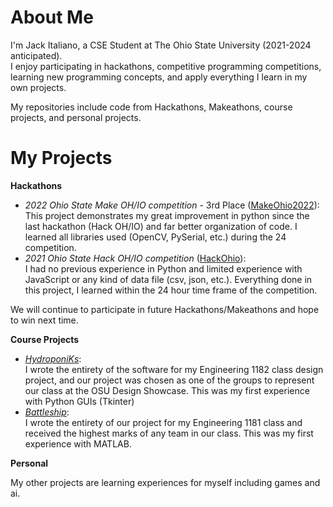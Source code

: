 # About Me
</p>
  I'm Jack Italiano, a CSE Student at The Ohio State University (2021-2024 anticipated). <br />
  I enjoy participating in hackathons, competitive programming competitions, learning new programming concepts, and apply everything I learn in my own projects.

  My repositories include code from Hackathons, Makeathons, course projects, and personal projects.
</p>

# My Projects
**Hackathons**
<ul>
  <li>
    <i>2022 Ohio State Make OH/IO competition</i> - 3rd Place (<a href="https://github.com/rahulmedicharla/MakeOhio2022" target="_blank" rel="noopener noreferrer">MakeOhio2022</a>): <br />
    This project demonstrates my great improvement in python since the last hackathon (Hack OH/IO) and far better organization of code. I learned all libraries used (OpenCV, PySerial, etc.) during the 24 competition.
  </li>
  
  <li>
    <i>2021 Ohio State Hack OH/IO competition</i> (<a href="https://github.com/rahulmedicharla/HackOhio" target="_blank" rel="noopener noreferrer">HackOhio</a>): <br />
    I had no previous experience in Python and limited experience with JavaScript or any kind of data file (csv, json,  etc.). Everything done in this project, I learned within the 24 hour time frame of the competition.
  </li>
</ul>

We will continue to participate in future Hackathons/Makeathons and hope to win next time.

**Course Projects**
<ul>
  <li>
    <a href="https://github.com/jackitaliano/HydroponiKs" target="_blank" rel="noopener   noreferrer"><i>HydroponiKs</i></a>: <br/>
    I wrote the entirety of the software for my Engineering 1182 class design project, and our project was chosen as one of the groups to represent our class at the OSU Design Showcase. This was my first experience with Python GUIs (Tkinter)
  </i>
  <li>
    <a href="https://github.com/jackitaliano/Battleship" target="_blank" rel="noopener   noreferrer"><i>Battleship</i></a>: <br/>
    I wrote the entirety of our project for my Engineering 1181 class and received the highest marks of any team in our class. This was my first experience with MATLAB.
  </li>
</ul>

**Personal**
<p>
  My other projects are learning experiences for myself including games and ai.
</p>
